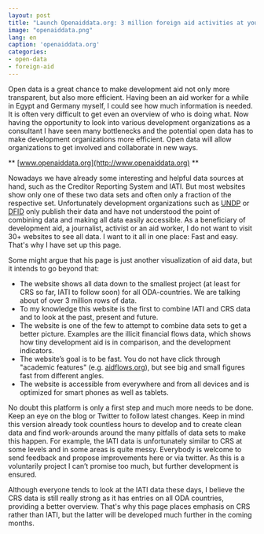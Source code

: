 ```yaml
---
layout: post
title: "Launch Openaiddata.org: 3 million foreign aid activities at your fingertip"
image: "openaiddata.png"
lang: en
caption: 'openaiddata.org'
categories:
- open-data
- foreign-aid
---
```


Open data is a great chance to make development aid not only more transparent, but also more efficient. Having been an aid worker for a while in Egypt and Germany myself, I could see how much information is needed. It is often very difficult to get even an overview of who is doing what. Now having the opportunity to look into various development organizations as a consultant I have seen many bottlenecks and the potential open data has to make development organizations more efficient. Open data will allow organizations to get involved and collaborate in new ways.

** [www.openaiddata.org](http://www.openaiddata.org) **

Nowadays we have already some interesting and helpful data sources at hand, such as the Creditor Reporting System and IATI. But most websites show only one of these two data sets and often only a fraction of the respective set. Unfortunately development organizations such as [UNDP](http://open.undp.org) or [DFID](http://devtracker.dfid.gov.uk/) only publish their data and have not understood the point of combining data and making all data easily accessible. As a beneficiary of development aid, a journalist, activist or an aid worker, I do not want to visit 30+ websites to see all data. I want to it all in one place: Fast and easy. That's why I have set up this page.

Some might argue that his page is just another visualization of aid data, but it intends to go beyond that:

- The website shows all data down to the smallest project (at least for CRS so far, IATI to follow soon) for all ODA-countries. We are talking about of over 3 million rows of data.
- To my knowledge this website is the first to combine IATI and CRS data and to look at the past, present and future.
- The website is one of the few to attempt to combine data sets to get a better picture. Examples are the illicit financial flows data, which shows how tiny development aid is in comparison, and the development indicators.
- The website’s goal is to be fast. You do not have click through "academic features" (e.g. [aidflows.org](http://www.aidflows.org)), but see big and small figures fast from different angles.
- The website is accessible from everywhere and from all devices and is optimized for smart phones as well as tablets.

No doubt this platform is only a first step and much more needs to be done. Keep an eye on the blog or Twitter to follow latest changes. Keep in mind this version already took countless hours to develop and to create clean data and find work-arounds around the many pitfalls of data sets to make this happen. For example, the IATI data is unfortunately similar to CRS at some levels and in some areas is quite messy. Everybody is welcome to send feedback and propose improvements here or via twitter. As this is a voluntarily project I can’t promise too much, but further development is ensured.

Although everyone tends to look at the IATI data these days, I believe the CRS data is still really strong as it has entries on all ODA countries, providing a better overview. That's why this page places emphasis on CRS rather than IATI, but the latter will be developed much further in the coming months.

